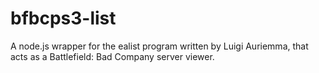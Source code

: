 # bfbcps3-list
A node.js wrapper for the ealist program written by Luigi Auriemma, that acts as a Battlefield: Bad Company server viewer.

